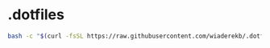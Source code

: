 # .dotfiles

```sh
bash -c "$(curl -fsSL https://raw.githubusercontent.com/wiaderekb/.dotfiles/main/install.sh)"
```

